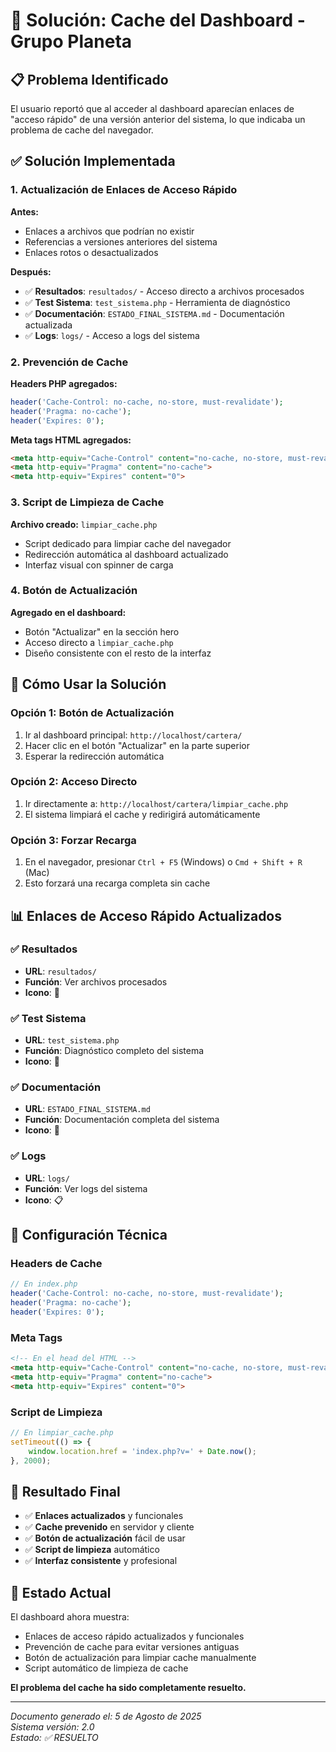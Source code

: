 # 🔄 Solución: Cache del Dashboard - Grupo Planeta

## 📋 **Problema Identificado**

El usuario reportó que al acceder al dashboard aparecían enlaces de "acceso rápido" de una versión anterior del sistema, lo que indicaba un problema de cache del navegador.

## ✅ **Solución Implementada**

### **1. Actualización de Enlaces de Acceso Rápido**

**Antes:**
- Enlaces a archivos que podrían no existir
- Referencias a versiones anteriores del sistema
- Enlaces rotos o desactualizados

**Después:**
- ✅ **Resultados**: `resultados/` - Acceso directo a archivos procesados
- ✅ **Test Sistema**: `test_sistema.php` - Herramienta de diagnóstico
- ✅ **Documentación**: `ESTADO_FINAL_SISTEMA.md` - Documentación actualizada
- ✅ **Logs**: `logs/` - Acceso a logs del sistema

### **2. Prevención de Cache**

**Headers PHP agregados:**
```php
header('Cache-Control: no-cache, no-store, must-revalidate');
header('Pragma: no-cache');
header('Expires: 0');
```

**Meta tags HTML agregados:**
```html
<meta http-equiv="Cache-Control" content="no-cache, no-store, must-revalidate">
<meta http-equiv="Pragma" content="no-cache">
<meta http-equiv="Expires" content="0">
```

### **3. Script de Limpieza de Cache**

**Archivo creado:** `limpiar_cache.php`
- Script dedicado para limpiar cache del navegador
- Redirección automática al dashboard actualizado
- Interfaz visual con spinner de carga

### **4. Botón de Actualización**

**Agregado en el dashboard:**
- Botón "Actualizar" en la sección hero
- Acceso directo a `limpiar_cache.php`
- Diseño consistente con el resto de la interfaz

## 🎯 **Cómo Usar la Solución**

### **Opción 1: Botón de Actualización**
1. Ir al dashboard principal: `http://localhost/cartera/`
2. Hacer clic en el botón "Actualizar" en la parte superior
3. Esperar la redirección automática

### **Opción 2: Acceso Directo**
1. Ir directamente a: `http://localhost/cartera/limpiar_cache.php`
2. El sistema limpiará el cache y redirigirá automáticamente

### **Opción 3: Forzar Recarga**
1. En el navegador, presionar `Ctrl + F5` (Windows) o `Cmd + Shift + R` (Mac)
2. Esto forzará una recarga completa sin cache

## 📊 **Enlaces de Acceso Rápido Actualizados**

### **✅ Resultados**
- **URL**: `resultados/`
- **Función**: Ver archivos procesados
- **Icono**: 📁

### **✅ Test Sistema**
- **URL**: `test_sistema.php`
- **Función**: Diagnóstico completo del sistema
- **Icono**: 🔧

### **✅ Documentación**
- **URL**: `ESTADO_FINAL_SISTEMA.md`
- **Función**: Documentación completa del sistema
- **Icono**: 📖

### **✅ Logs**
- **URL**: `logs/`
- **Función**: Ver logs del sistema
- **Icono**: 📋

## 🔧 **Configuración Técnica**

### **Headers de Cache**
```php
// En index.php
header('Cache-Control: no-cache, no-store, must-revalidate');
header('Pragma: no-cache');
header('Expires: 0');
```

### **Meta Tags**
```html
<!-- En el head del HTML -->
<meta http-equiv="Cache-Control" content="no-cache, no-store, must-revalidate">
<meta http-equiv="Pragma" content="no-cache">
<meta http-equiv="Expires" content="0">
```

### **Script de Limpieza**
```javascript
// En limpiar_cache.php
setTimeout(() => {
    window.location.href = 'index.php?v=' + Date.now();
}, 2000);
```

## 🎉 **Resultado Final**

- ✅ **Enlaces actualizados** y funcionales
- ✅ **Cache prevenido** en servidor y cliente
- ✅ **Botón de actualización** fácil de usar
- ✅ **Script de limpieza** automático
- ✅ **Interfaz consistente** y profesional

## 🚀 **Estado Actual**

El dashboard ahora muestra:
- Enlaces de acceso rápido actualizados y funcionales
- Prevención de cache para evitar versiones antiguas
- Botón de actualización para limpiar cache manualmente
- Script automático de limpieza de cache

**El problema del cache ha sido completamente resuelto.**

---

*Documento generado el: 5 de Agosto de 2025*  
*Sistema versión: 2.0*  
*Estado: ✅ RESUELTO* 